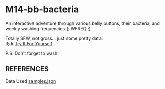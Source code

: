 # M14-bb-bacteria

An interactive adventure through various belly buttons, their bacteria, and weekly washing frequencies (; WFREQ ;). 

Totally SFW, not gross... just some pretty data.<br>
tl;dr <a href='https://famndox.github.io/M14-bb-bacteria/index.html'>Try It For Yourself</a><br>

P.S. Don't forget to wash!

REFERENCES
-

Data Used <a href='https://static.bc-edx.com/data/dl-1-2/m14/lms/starter/samples.json'>samples.json</a><br>
